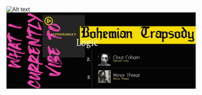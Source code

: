 ![Alt text](https://github.com/DrakonZZZ/DrakonZZZ/blob/main/update-profile.gif)
![Alt text](https://raw.githubusercontent.com/DrakonZZZ/DrakonZZZ/main/git%20music%20template.png)
